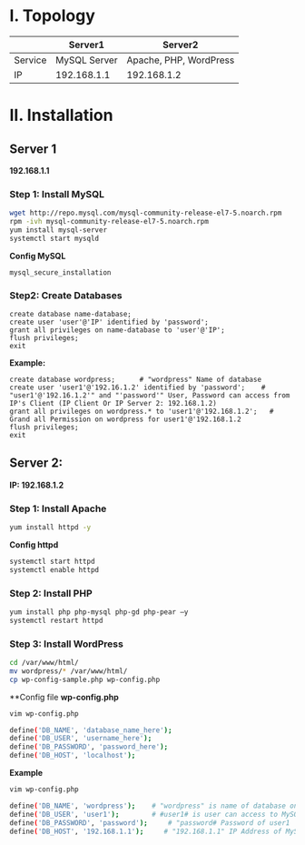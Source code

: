 # I. Topology
||Server1|Server2|
|---|---|--------|
|Service|MySQL Server|Apache, PHP, WordPress|
|IP|192.168.1.1|192.168.1.2|
# II. Installation
## Server 1
**192.168.1.1**
### Step 1: Install MySQL
```sh
wget http://repo.mysql.com/mysql-community-release-el7-5.noarch.rpm
rpm -ivh mysql-community-release-el7-5.noarch.rpm
yum install mysql-server
systemctl start mysqld
```
**Config MySQL**
```
mysql_secure_installation
```
### Step2: Create Databases 
```
create database name-database;
create user 'user'@'IP' identified by 'password';
grant all privileges on name-database to 'user'@'IP';
flush privileges;
exit
```
**Example:**
```
create database wordpress;      # "wordpress" Name of database
create user 'user1'@'192.16.1.2' identified by 'password';    # "user1'@'192.16.1.2'" and "'password'" User, Password can access from  IP's Client (IP Client Or IP Server 2: 192.168.1.2)
grant all privileges on wordpress.* to 'user1'@'192.168.1.2';   # Grand all Permission on wordpress for user1'@'192.168.1.2
flush privileges;
exit
```
## Server 2:
**IP: 192.168.1.2**
### Step 1: Install Apache
```sh
yum install httpd -y
```
**Config httpd**
```sh
systemctl start httpd
systemctl enable httpd
```
### Step 2: Install PHP
```sh
yum install php php-mysql php-gd php-pear –y
systemctl restart httpd
```
### Step 3: Install WordPress
```sh
cd /var/www/html/
mv wordpress/* /var/www/html/
cp wp-config-sample.php wp-config.php
```
**Config file **wp-config.php**
```sh
vim wp-config.php

define('DB_NAME', 'database_name_here');    
define('DB_USER', 'username_here');    
define('DB_PASSWORD', 'password_here');      
define('DB_HOST', 'localhost'); 
```

**Example**
```sh
vim wp-config.php

define('DB_NAME', 'wordpress');    # "wordpress" is name of database on MySQL Server
define('DB_USER', 'user1');        # #user1# is user can access to MySQL Server 
define('DB_PASSWORD', 'password');     # "password# Password of user1
define('DB_HOST', '192.168.1.1');     # "192.168.1.1" IP Address of MySQL Server
```
